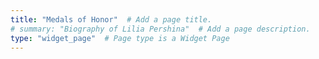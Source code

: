```yaml
---
title: "Medals of Honor"  # Add a page title.
# summary: "Biography of Lilia Pershina"  # Add a page description.
type: "widget_page"  # Page type is a Widget Page
---
```

